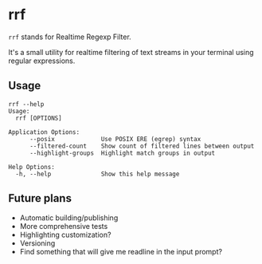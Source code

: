 # rrf

`rrf` stands for Realtime Regexp Filter.

It's a small utility for realtime filtering of text streams in your terminal
using regular expressions.

## Usage

```
rrf --help
Usage:
  rrf [OPTIONS]

Application Options:
      --posix             Use POSIX ERE (egrep) syntax
      --filtered-count    Show count of filtered lines between output
      --highlight-groups  Highlight match groups in output

Help Options:
  -h, --help              Show this help message
```

## Future plans

- Automatic building/publishing
- More comprehensive tests
- Highlighting customization?
- Versioning
- Find something that will give me readline in the input prompt?
